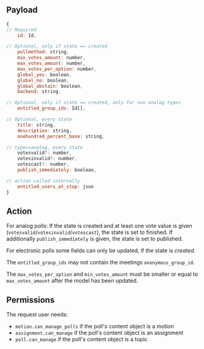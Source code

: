 ## Payload
```js
{
// Required
    id: Id,

// Optional, only if state == created
    pollmethod: string,
    min_votes_amount: number,
    max_votes_amount: number,
    max_votes_per_option: number,
    global_yes: boolean,
    global_no: boolean,
    global_abstain: boolean,
    backend: string,

// Optional, only if state == created, only for non analog types
    entitled_group_ids: Id[],

// Optional, every state
    title: string,
    description: string,
    onehundred_percent_base: string,

// type==analog, every state
    votesvalid?: number,
    votesinvalid?: number,
    votescast?: number,
    publish_immediately: boolean,

// action called internally
    entitled_users_at_stop: json
}
```

## Action
For analog polls: If the state is created and at least one vote value is given (`votesvalid`/`votesinvalid`/`votescast`), the state is set to finished. If additionally `publish_immediately` is given, the state is set to published.

For electronic polls some fields can only be updated, if the state is *created*.

The `entitled_group_ids` may not contain the meetings `anonymous_group_id`.

The `max_votes_per_option` and `min_votes_amount` must be smaller or equal to `max_votes_amount` after the model has been updated.

## Permissions
The request user needs:
- `motion.can_manage_polls` if the poll's content object is a motion
- `assignment.can_manage` if the poll's content object is an assignment
- `poll.can_manage` if the poll's content object is a topic
